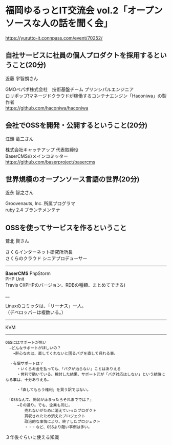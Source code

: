 # 福岡ゆるっとIT交流会 vol.2「オープンソースな人の話を聞く会」
https://yurutto-it.connpass.com/event/70252/  


## 自社サービスに社員の個人プロダクトを採用するということ(20分)
近藤 宇智朗さん  

GMOペパボ株式会社　技術基盤チーム プリンシパルエンジニア  
ロリポップ!マネージドクラウドが稼働するコンテナエンジン「Haconiwa」の製作者  
https://github.com/haconiwa/haconiwa  

## 会社でOSSを開発・公開するということ(20分)
江頭 竜二さん  
 
株式会社キャッチアップ 代表取締役  
BaserCMSのメインコミッター  
https://github.com/baserproject/basercms  

## 世界規模のオープンソース言語の世界(20分)
近永 智之さん  

Groovenauts, Inc. 所属プログラマ  
ruby 2.4 ブランチメンテナ  

## OSSを使ってサービスを作るということ  
鷲北 賢さん  

さくらインターネット研究所所長  
さくらのクラウド シニアプロデューサー  

___

**BaserCMS**
PhpStorm  
PHP Unit  
Travis CI(PHPのバージョン、RDBの種類、まとめてできる)  

__

Linuxのコミッタは、「リーナス」一人。  
（デベロッパーは複数いる。）

___

KVM

___
```
OSSにはサポートが無い
　→どんなサポートがほしいの？
　　→肝心なのは、直してくれないと困るバグを直して呉れる事。

　・有償サポートは？
　　　・いくらお金を払っても、「バグが治らない」ことはありえる
　　　・営利で動いている。検討した結果、サポート元が「バグ対応はしない」という結論になる事は、十分ありえる。

　　　・「直してもらう権利」を買う訳ではない。

　「OSSなんて、開発が止まったらそれまででは？」
　　　→その通り。でも、企業も同じ。
　　　　　売れないがために消えていったプロダクト
　　　　　買収されたため消えたプロジェクト
　　　　　政治的な事情により、終了したプロジェクト
　　　　　・・・など、OSSより酷い事例は多い。
```



３年後ぐらいに使える知識

